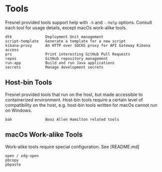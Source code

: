 # Tools

Fresnel provided tools support help with `-h` and `--help` options.
Consult each tool for usage details, except macOs work-alike tools.

```
dtk               Deployment Unit management
script-template   Generate a template for a new script
kibana-proxy      An HTTP over SOCKS proxy for API Gateway Kibana access
prs               Print interesting GitHub Pull Requests
repos             GitHub repository management
run-app           Build and run Java applications
secrets           Manage development secrets
```


## Host-bin Tools

Fresnel provided tools that run on the host, but made accessible to
containerized environment. Host-bin tools require a certain level
of compatibility on the host, e.g. host-bin tools written for macOs
cannot run on Windows.

```
bah               Booz Allen Hamilton related tools
```


## macOs Work-alike Tools

Work-alike tools require special configuration. See [README.md]

```
open / xdg-open
pbcopy
pbpaste
```
